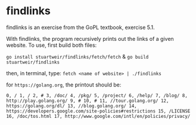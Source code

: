 # findlinks
findlinks is an exercise from the GoPL textbook, exercise 5.1.

With findlinks, the program recursively prints out the links of a given website. To use, first build both files:

`go install stuartweir/findlinks/fetch/fetch` & `go build stuartweir/findlinks`

then, in terminal, type: `fetch <name of website> | ./findlinks`

for `https://golang.org`, the printout should be:

`0, /
1, /
2, #
3, /doc/
4, /pkg/
5, /project/
6, /help/
7, /blog/
8, http://play.golang.org/
9, #
10, #
11, //tour.golang.org/
12, https://golang.org/dl/
13, //blog.golang.org/
14, https://developers.google.com/site-policies#restrictions
15, /LICENSE
16, /doc/tos.html
17, http://www.google.com/intl/en/policies/privacy/`
